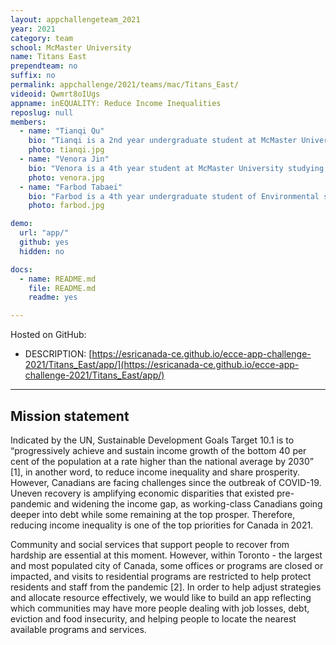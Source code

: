 ```yaml
---
layout: appchallengeteam_2021
year: 2021
category: team
school: McMaster University
name: Titans East
prependteam: no
suffix: no
permalink: appchallenge/2021/teams/mac/Titans_East/
videoid: Qwmrt8oIUgs
appname: inEQUALITY: Reduce Income Inequalities
reposlug: null
members:
  - name: "Tianqi Qu"
    bio: "Tianqi is a 2nd year undergraduate student at McMaster University studying Earth and Environmental Sciences and GIS. Currently working as a junior environmental scientist at CEPro Energy and Environmental Services Inc. with sound experience of field work and project management. Her interest in GIS was sparked by Patrick DeLuca in her first year at Mac, and she is pursuing a certificate in GIS. She loves to spend her spare time on road trips, hiking and baking."
    photo: tianqi.jpg
  - name: "Venora Jin"
    bio: "Venora is a 4th year student at McMaster University studying Biology and Geographic Information System. Venora is also interested in ecology and hoping to contribute to habitat conservation in the future. She loves listening to music and snowboarding."
    photo: venora.jpg
  - name: "Farbod Tabaei"
    bio: "Farbod is a 4th year undergraduate student of Environmental studies at McMaster University while pursuing a degree in GIS. Farbod is also interested in sustainable practices and looks forward to specializing in climate change studies with a focus on sustainability and impact adaptations. His favourite hobbies are skiing and video games."
    photo: farbod.jpg

demo:
  url: "app/"
  github: yes
  hidden: no

docs:
  - name: README.md
    file: README.md
    readme: yes

---
```


Hosted on GitHub:

- DESCRIPTION: [https://esricanada-ce.github.io/ecce-app-challenge-2021/Titans_East/app/](https://esricanada-ce.github.io/ecce-app-challenge-2021/Titans_East/app/)

---

## Mission statement

Indicated by the UN, Sustainable Development Goals Target 10.1 is to “progressively achieve and sustain income growth of the bottom 40 per cent of the population at a rate higher than the national average by 2030” [1], in another word, to reduce income inequality and share prosperity. However, Canadians are facing challenges since the outbreak of COVID-19. Uneven recovery is amplifying economic disparities that existed pre-pandemic and widening the income gap, as working-class Canadians going deeper into debt while some remaining at the top prosper. Therefore, reducing income inequality is one of the top priorities for Canada in 2021.

Community and social services that support people to recover from hardship are essential at this moment. However, within Toronto - the largest and most populated city of Canada, some offices or programs are closed or impacted, and visits to residential programs are restricted to help protect residents and staff from the pandemic [2]. In order to help adjust strategies and allocate resource effectively, we would like to build an app reflecting which communities may have more people dealing with job losses, debt, eviction and food insecurity, and helping people to locate the nearest available programs and services.
